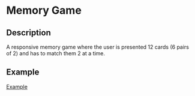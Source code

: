 # Memory Game

## Description
A responsive memory game where the user is presented 12 cards (6 pairs of 2) and has to match them 2 at a time.

## Example
[Example](memory-card-game/assets/example.png?raw=true "Example")
